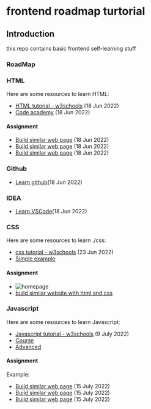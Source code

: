 # frontend roadmap turtorial

## Introduction

this repo contains basic frontend self-learning stuff 

### RoadMap
### HTML
Here are some resources to learn HTML:

- [HTML tutorial - w3schools](https://www.w3schools.com/html/default.asp) (18 Jun 2022)
- [Code academy](https://www.codecademy.com/learn/learn-html) (18 Jun 2022)


#### Assignment
- [Build similar web page](http://www.pgrocer.net/Cis44/HTML1X03.html) (18 Jun 2022)
- [Build similar web page](http://www.pgrocer.net/Cis44/HTML1X03.html) (18 Jun 2022)
- [Build similar web page](http://www.pgrocer.net/Cis44/HTML1X03.html) (18 Jun 2022)


### Github
- [Learn github](https://lab.github.com/)(18 Jun 2022)

### IDEA
- [Learn VSCode](https://code.visualstudio.com/)(18 Jun 2022)

### CSS
Here are some resources to learn ./css:

- [css tutorial - w3schools](https://www.w3schools.com/css/default.asp) (23 Jun 2022)
- [Simple example](https://websitesetup.org/website-coding-html-css/)

#### Assignment
- ![homepage](example.png)
- [build similar website with html and css](https://thankfulregistry.com/)

### Javascript
Here are some resources to learn Javascript:

- [Javascript tutorial - w3schools](https://www.w3schools.com/js/default.asp) (9 July 2022)
- [Course](https://www.youtube.com/watch?v=jS4aFq5-91M)
- [Advanced](https://javascript.info/)

#### Assignment
 Example:
- [Build similar web page](https://y78.fr/5/) (15 July 2022)
- [Build similar web page](https://www.danielspatzek.com/home/) (15 July 2022)
- [Build similar web page](https://toyfight.co/what/) (15 July 2022)

